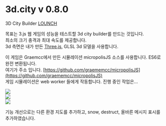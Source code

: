 3d.city v 0.8.0
=======

3D City Builder [LOUNCH](http://lo-th.github.io/3d.city/index.html)<br>

목표는 3.js 웹 게임의 성능을 테스트할 3d city builder를 만드는 것입니다.<br>
최소의 크기 충격과 최대 속도를 제공합니다.<br>
3d 측면은 내가 만든 [Three.js](https://github.com/mrdoob/three.js), GLSL 3d 모델을 사용합니다.<br>

이 게임은  Graemcc에서 만든 시뮬레이션 micropolisJS 소스를 사용합니다. ES6로 완전 변환됩니다.<br>
여기가 주소 입니다. [https://github.com/graememcc/micropolisJS](https://github.com/graememcc/micropolisJS)<br>
게임 시뮬레이션은 web worker 들에게 작동합니다.
진행 중인 작업은...<br>

<a target='_blank' href='http://lo-th.github.io/3d.city/index.html'><img src="http://lo-th.github.io/3d.city/assets/img/preview01.jpg"/></a><br>
<a target='_blank' href='http://lo-th.github.io/3d.city/index.html'><img src="http://lo-th.github.io/3d.city/assets/img/preview02.jpg"/></a><br>
<a target='_blank' href='http://lo-th.github.io/3d.city/index.html'><img src="http://lo-th.github.io/3d.city/assets/img/preview03.jpg"/></a><br>

기능 개선으로는 다른 환경 지도를 추가하고, snow, destruct, 올바른 메시지 표시를 추가하였습니다.<br>

